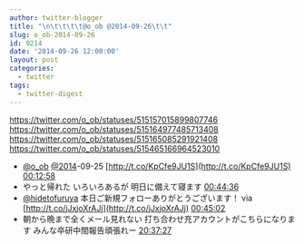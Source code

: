 ```yaml
---
author: twitter-blogger
title: "\n\t\t\t\t@o_ob @2014-09-26\t\t"
slug: o_ob-2014-09-26
id: 9214
date: '2014-09-26 12:00:00'
layout: post
categories:
  - twitter
tags:
  - twitter-digest
---
```


https://twitter.com/o_ob/statuses/515157015899807746 https://twitter.com/o_ob/statuses/515164977485713408 https://twitter.com/o_ob/statuses/515165085291921408 https://twitter.com/o_ob/statuses/515465166964523010  

*   [@o_ob](https://twitter.com/o_ob) [@2014](https://twitter.com/2014)-09-25 [http://t.co/KpCfe9JU1S](http://t.co/KpCfe9JU1S) [00:12:58](https://twitter.com/o_ob/statuses/515157015899807746)
*   やっと帰れた いろいろあるが 明日に備えて寝ます [00:44:36](https://twitter.com/o_ob/statuses/515164977485713408)
*   [@hidetofuruya](https://twitter.com/hidetofuruya) 本日ご新規フォローありがとうございます！ via [http://t.co/jJxjoXrAJj](http://t.co/jJxjoXrAJj) [00:45:02](https://twitter.com/o_ob/statuses/515165085291921408)
*   朝から晩まで全くメール見れない 打ち合わせ充アカウントがこちらになります みんな卒研中間報告頑張れー [20:37:27](https://twitter.com/o_ob/statuses/515465166964523010)